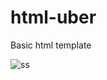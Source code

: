 # html-uber
Basic html template

![ss](https://github.com/cnrgks/html-uber/assets/126814579/cb263dc8-2fe0-4f73-ad74-f748ebdf733f)
